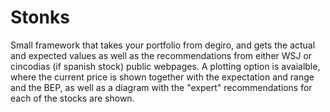 # Stonks
Small framework that takes your portfolio from degiro, and gets the actual and expected values as well as the recommendations from either WSJ or cincodias (if spanish stock) public webpages.
A plotting option is avaialble, where the current price is shown together with the expectation and range and the BEP, as well as a diagram with the "expert" recommendations for each of the stocks are shown.

